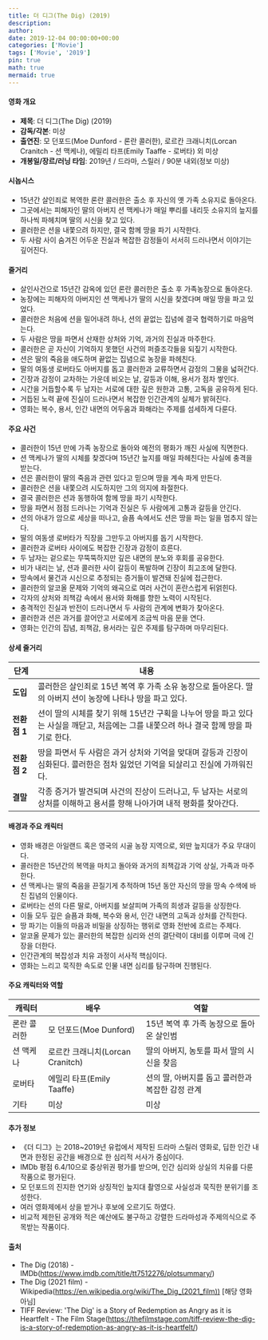 ```yaml
---
title: 더 디그(The Dig) (2019)
description: 
author: 
date: 2019-12-04 00:00:00+00:00
categories: ['Movie']
tags: ['Movie', '2019']
pin: true
math: true
mermaid: true
---
```

#### 영화 개요

- **제목**: 더 디그(The Dig) (2019)  
- **감독/각본**: 미상  
- **출연진**: 모 던포드(Moe Dunford - 론란 콜러한), 로르칸 크래니치(Lorcan Cranitch - 션 맥케나), 에밀리 타프(Emily Taaffe - 로버타) 외 미상  
- **개봉일/장르/러닝 타임**: 2019년 / 드라마, 스릴러 / 90분 내외(정보 미상)  

#### 시놉시스

- 15년간 살인죄로 복역한 론란 콜러한은 출소 후 자신의 옛 가족 소유지로 돌아온다.  
- 그곳에서는 피해자인 딸의 아버지 션 맥케나가 매일 뿌리를 내리듯 소유지의 늪지를 하나씩 파헤치며 딸의 시신을 찾고 있다.  
- 콜러한은 션을 내쫓으려 하지만, 결국 함께 땅을 파기 시작한다.  
- 두 사람 사이 숨겨진 어두운 진실과 복잡한 감정들이 서서히 드러나면서 이야기는 깊어진다.  

#### 줄거리

- 살인사건으로 15년간 감옥에 있던 론란 콜러한은 출소 후 가족농장으로 돌아온다.  
- 농장에는 피해자의 아버지인 션 맥케나가 딸의 시신을 찾겠다며 매일 땅을 파고 있었다.  
- 콜러한은 처음에 션을 밀어내려 하나, 션의 끝없는 집념에 결국 협력하기로 마음먹는다.  
- 두 사람은 땅을 파면서 산재한 상처와 기억, 과거의 진실과 마주한다.  
- 콜러한은 곧 자신이 기억하지 못했던 사건의 퍼즐조각들을 되짚기 시작한다.  
- 션은 딸의 죽음을 애도하며 끝없는 집념으로 농장을 파헤친다.  
- 딸의 여동생 로버타도 아버지를 돕고 콜러한과 교류하면서 감정의 그물을 넓혀간다.  
- 긴장과 감정이 교차하는 가운데 비오는 날, 갈등과 이해, 용서가 점차 쌓인다.  
- 시간을 거듭할수록 두 남자는 서로에 대한 깊은 원한과 고통, 고독을 공유하게 된다.  
- 거듭된 노력 끝에 진실이 드러나면서 복잡한 인간관계의 실체가 밝혀진다.  
- 영화는 복수, 용서, 인간 내면의 어두움과 화해라는 주제를 섬세하게 다룬다.  

#### 주요 사건

- 콜러한이 15년 만에 가족 농장으로 돌아와 예전의 평화가 깨진 사실에 직면한다.  
- 션 맥케나가 딸의 시체를 찾겠다며 15년간 늪지를 매일 파헤친다는 사실에 충격을 받는다.  
- 션은 콜러한이 딸의 죽음과 관련 있다고 믿으며 땅을 계속 파게 만든다.  
- 콜러한은 션을 내쫓으려 시도하지만 그의 의지에 좌절한다.  
- 결국 콜러한은 션과 동행하여 함께 땅을 파기 시작한다.  
- 땅을 파면서 점점 드러나는 기억과 진실은 두 사람에게 고통과 갈등을 안긴다.  
- 션의 아내가 암으로 세상을 떠나고, 슬픔 속에서도 션은 땅을 파는 일을 멈추지 않는다.  
- 딸의 여동생 로버타가 직장을 그만두고 아버지를 돕기 시작한다.  
- 콜러한과 로버타 사이에도 복잡한 긴장과 감정이 흐른다.  
- 두 남자는 겉으로는 무뚝뚝하지만 깊은 내면의 분노와 후회를 공유한다.  
- 비가 내리는 날, 션과 콜러한 사이 갈등이 폭발하며 긴장이 최고조에 달한다.  
- 땅속에서 물건과 시신으로 추정되는 증거들이 발견돼 진실에 접근한다.  
- 콜러한의 알코올 문제와 기억의 왜곡으로 여러 사건이 혼란스럽게 뒤얽힌다.  
- 각자의 상처와 죄책감 속에서 용서와 화해를 향한 노력이 시작된다.  
- 충격적인 진실과 반전이 드러나면서 두 사람의 관계에 변화가 찾아온다.  
- 콜러한과 션은 과거를 끌어안고 서로에게 조금씩 마음 문을 연다.  
- 영화는 인간의 집념, 죄책감, 용서라는 깊은 주제를 탐구하며 마무리된다.  

#### 상세 줄거리

| **단계**    | **내용**                                                                                                                   |
|-------------|----------------------------------------------------------------------------------------------------------------------------|
| **도입**   | 콜러한은 살인죄로 15년 복역 후 가족 소유 농장으로 돌아온다. 딸의 아버지 션이 농장에 나타나 땅을 파고 있다.                              |
| **전환점 1** | 션이 딸의 시체를 찾기 위해 15년간 구획을 나누어 땅을 파고 있다는 사실을 깨닫고, 처음에는 그를 내쫓으려 하나 결국 함께 땅을 파기로 한다.           |
| **전환점 2** | 땅을 파면서 두 사람은 과거 상처와 기억을 맞대며 갈등과 긴장이 심화된다. 콜러한은 점차 잃었던 기억을 되살리고 진실에 가까워진다.                  |
| **결말**   | 각종 증거가 발견되며 사건의 진상이 드러나고, 두 남자는 서로의 상처를 이해하고 용서를 향해 나아가며 내적 평화를 찾아간다.                         |

#### 배경과 주요 캐릭터

- 영화 배경은 아일랜드 혹은 영국의 시골 농장 지역으로, 외딴 늪지대가 주요 무대이다.  
- 콜러한은 15년간의 복역을 마치고 돌아와 과거의 죄책감과 기억 상실, 가족과 마주한다.  
- 션 맥케나는 딸의 죽음을 끈질기게 추적하며 15년 동안 자신의 땅을 땅속 수색에 바친 집념의 인물이다.  
- 로버타는 션의 다른 딸로, 아버지를 보살피며 가족의 희생과 갈등을 상징한다.  
- 이들 모두 깊은 슬픔과 화해, 복수와 용서, 인간 내면의 고독과 상처를 간직한다.  
- 땅 파기는 이들의 마음과 비밀을 상징하는 행위로 영화 전반에 흐르는 주제다.  
- 알코올 문제가 있는 콜러한의 복잡한 심리와 션의 결단력이 대비를 이루며 극에 긴장을 더한다.  
- 인간관계의 복잡성과 치유 과정이 서사적 핵심이다.  
- 영화는 느리고 묵직한 속도로 인물 내면 심리를 탐구하며 진행된다.  

#### 주요 캐릭터와 역할

| **캐릭터**      | **배우**         | **역할**                                     |
|-----------------|------------------|----------------------------------------------|
| 론란 콜러한       | 모 던포드(Moe Dunford)     | 15년 복역 후 가족 농장으로 돌아온 살인범                |
| 션 맥케나         | 로르칸 크래니치(Lorcan Cranitch) | 딸의 아버지, 농토를 파서 딸의 시신을 찾음                    |
| 로버타            | 에밀리 타프(Emily Taaffe)  | 션의 딸, 아버지를 돕고 콜러한과 복잡한 감정 관계               |
| 기타            | 미상               | 미상                                         |

#### 추가 정보

- 《더 디그》는 2018~2019년 유럽에서 제작된 드라마 스릴러 영화로, 딥한 인간 내면과 한정된 공간을 배경으로 한 심리적 서사가 중심이다.  
- IMDb 평점 6.4/10으로 중상위권 평가를 받으며, 인간 심리와 상실의 치유를 다룬 작품으로 평가된다.  
- 모 던포드의 진지한 연기와 상징적인 늪지대 촬영으로 사실성과 묵직한 분위기를 조성한다.  
- 여러 영화제에서 상을 받거나 후보에 오르기도 하였다.  
- 비교적 제한된 공개와 적은 예산에도 불구하고 강렬한 드라마성과 주제의식으로 주목받는 작품이다.  

#### 출처

- The Dig (2018) - IMDb(https://www.imdb.com/title/tt7512276/plotsummary/)  
- The Dig (2021 film) - Wikipedia(https://en.wikipedia.org/wiki/The_Dig_(2021_film)) [해당 영화 아님]  
- TIFF Review: 'The Dig' is a Story of Redemption as Angry as it is Heartfelt - The Film Stage(https://thefilmstage.com/tiff-review-the-dig-is-a-story-of-redemption-as-angry-as-it-is-heartfelt/)
